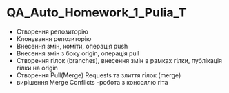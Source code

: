 # QA_Auto_Homework_1_Pulia_T

- Створення репозиторію
- Клонування репозиторію
- Внесення змін, коміти, операція push
- Внесення змін з боку origin, операція pull
- Створення гілок (branches), внесення змін в рамках гілки, публікація гілки на origin
- Створення Pull(Merge) Requests та злиття гілок (merge)
- вирішення Merge Conflicts
-робота з консоллю гіта


